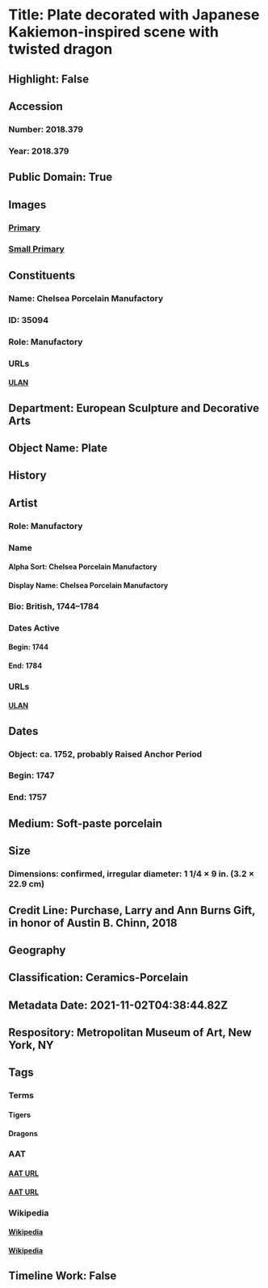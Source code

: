 # Title: Plate decorated with Japanese Kakiemon-inspired scene with twisted dragon
## Highlight: False
## Accession
### Number: 2018.379
### Year: 2018.379
## Public Domain: True
## Images
### [Primary](https://images.metmuseum.org/CRDImages/es/original/DP-22351-013.jpg)
### [Small Primary](https://images.metmuseum.org/CRDImages/es/web-large/DP-22351-013.jpg)
## Constituents
### Name: Chelsea Porcelain Manufactory
### ID: 35094
### Role: Manufactory
### URLs
#### [ULAN](http://vocab.getty.edu/page/ulan/500371694)
## Department: European Sculpture and Decorative Arts
## Object Name: Plate
## History
## Artist
### Role: Manufactory
### Name
#### Alpha Sort: Chelsea Porcelain Manufactory
#### Display Name: Chelsea Porcelain Manufactory
### Bio: British, 1744–1784
### Dates Active
#### Begin: 1744
#### End: 1784
### URLs
#### [ULAN](http://vocab.getty.edu/page/ulan/500371694)
## Dates
### Object: ca. 1752, probably Raised Anchor Period
### Begin: 1747
### End: 1757
## Medium: Soft-paste porcelain
## Size
### Dimensions: confirmed, irregular diameter: 1 1/4 × 9 in. (3.2 × 22.9 cm)
## Credit Line: Purchase, Larry and Ann Burns Gift, in honor of Austin B. Chinn, 2018
## Geography
## Classification: Ceramics-Porcelain
## Metadata Date: 2021-11-02T04:38:44.82Z
## Respository: Metropolitan Museum of Art, New York, NY
## Tags
### Terms
#### Tigers
#### Dragons
### AAT
#### [AAT URL](http://vocab.getty.edu/page/aat/300249063)
#### [AAT URL](http://vocab.getty.edu/page/aat/300375726)
### Wikipedia
#### [Wikipedia]()
#### [Wikipedia]()
## Timeline Work: False